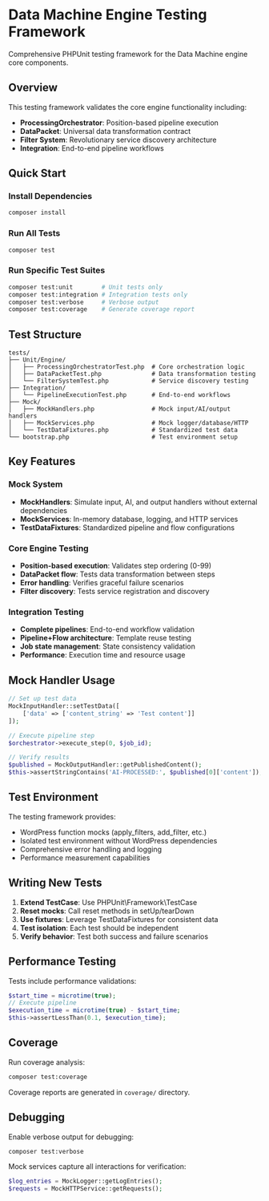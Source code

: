 # Data Machine Engine Testing Framework

Comprehensive PHPUnit testing framework for the Data Machine engine core components.

## Overview

This testing framework validates the core engine functionality including:
- **ProcessingOrchestrator**: Position-based pipeline execution
- **DataPacket**: Universal data transformation contract
- **Filter System**: Revolutionary service discovery architecture
- **Integration**: End-to-end pipeline workflows

## Quick Start

### Install Dependencies
```bash
composer install
```

### Run All Tests
```bash
composer test
```

### Run Specific Test Suites
```bash
composer test:unit        # Unit tests only
composer test:integration # Integration tests only
composer test:verbose     # Verbose output
composer test:coverage    # Generate coverage report
```

## Test Structure

```
tests/
├── Unit/Engine/
│   ├── ProcessingOrchestratorTest.php  # Core orchestration logic
│   ├── DataPacketTest.php              # Data transformation testing
│   └── FilterSystemTest.php            # Service discovery testing
├── Integration/
│   └── PipelineExecutionTest.php       # End-to-end workflows
├── Mock/
│   ├── MockHandlers.php                # Mock input/AI/output handlers
│   ├── MockServices.php                # Mock logger/database/HTTP
│   └── TestDataFixtures.php            # Standardized test data
└── bootstrap.php                       # Test environment setup
```

## Key Features

### Mock System
- **MockHandlers**: Simulate input, AI, and output handlers without external dependencies
- **MockServices**: In-memory database, logging, and HTTP services
- **TestDataFixtures**: Standardized pipeline and flow configurations

### Core Engine Testing
- **Position-based execution**: Validates step ordering (0-99)
- **DataPacket flow**: Tests data transformation between steps
- **Error handling**: Verifies graceful failure scenarios
- **Filter discovery**: Tests service registration and discovery

### Integration Testing
- **Complete pipelines**: End-to-end workflow validation
- **Pipeline+Flow architecture**: Template reuse testing
- **Job state management**: State consistency validation
- **Performance**: Execution time and resource usage

## Mock Handler Usage

```php
// Set up test data
MockInputHandler::setTestData([
    ['data' => ['content_string' => 'Test content']]
]);

// Execute pipeline step
$orchestrator->execute_step(0, $job_id);

// Verify results
$published = MockOutputHandler::getPublishedContent();
$this->assertStringContains('AI-PROCESSED:', $published[0]['content']);
```

## Test Environment

The testing framework provides:
- WordPress function mocks (apply_filters, add_filter, etc.)
- Isolated test environment without WordPress dependencies
- Comprehensive error handling and logging
- Performance measurement capabilities

## Writing New Tests

1. **Extend TestCase**: Use PHPUnit\Framework\TestCase
2. **Reset mocks**: Call reset methods in setUp/tearDown
3. **Use fixtures**: Leverage TestDataFixtures for consistent data
4. **Test isolation**: Each test should be independent
5. **Verify behavior**: Test both success and failure scenarios

## Performance Testing

Tests include performance validations:
```php
$start_time = microtime(true);
// Execute pipeline
$execution_time = microtime(true) - $start_time;
$this->assertLessThan(0.1, $execution_time);
```

## Coverage

Run coverage analysis:
```bash
composer test:coverage
```

Coverage reports are generated in `coverage/` directory.

## Debugging

Enable verbose output for debugging:
```bash
composer test:verbose
```

Mock services capture all interactions for verification:
```php
$log_entries = MockLogger::getLogEntries();
$requests = MockHTTPService::getRequests();
```